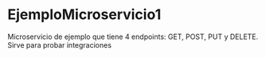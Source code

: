 # EjemploMicroservicio1
Microservicio de ejemplo que tiene 4 endpoints: GET, POST, PUT y DELETE. Sirve para probar integraciones
